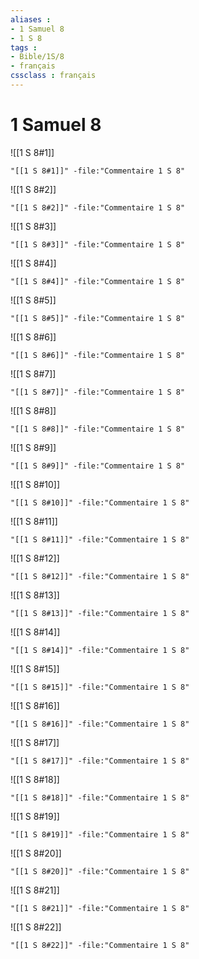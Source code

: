 ```yaml
---
aliases : 
- 1 Samuel 8
- 1 S 8
tags : 
- Bible/1S/8
- français
cssclass : français
---
```


# 1 Samuel 8

![[1 S 8#1]]

```query
"[[1 S 8#1]]" -file:"Commentaire 1 S 8"
```

![[1 S 8#2]]

```query
"[[1 S 8#2]]" -file:"Commentaire 1 S 8"
```

![[1 S 8#3]]

```query
"[[1 S 8#3]]" -file:"Commentaire 1 S 8"
```

![[1 S 8#4]]

```query
"[[1 S 8#4]]" -file:"Commentaire 1 S 8"
```

![[1 S 8#5]]

```query
"[[1 S 8#5]]" -file:"Commentaire 1 S 8"
```

![[1 S 8#6]]

```query
"[[1 S 8#6]]" -file:"Commentaire 1 S 8"
```

![[1 S 8#7]]

```query
"[[1 S 8#7]]" -file:"Commentaire 1 S 8"
```

![[1 S 8#8]]

```query
"[[1 S 8#8]]" -file:"Commentaire 1 S 8"
```

![[1 S 8#9]]

```query
"[[1 S 8#9]]" -file:"Commentaire 1 S 8"
```

![[1 S 8#10]]

```query
"[[1 S 8#10]]" -file:"Commentaire 1 S 8"
```

![[1 S 8#11]]

```query
"[[1 S 8#11]]" -file:"Commentaire 1 S 8"
```

![[1 S 8#12]]

```query
"[[1 S 8#12]]" -file:"Commentaire 1 S 8"
```

![[1 S 8#13]]

```query
"[[1 S 8#13]]" -file:"Commentaire 1 S 8"
```

![[1 S 8#14]]

```query
"[[1 S 8#14]]" -file:"Commentaire 1 S 8"
```

![[1 S 8#15]]

```query
"[[1 S 8#15]]" -file:"Commentaire 1 S 8"
```

![[1 S 8#16]]

```query
"[[1 S 8#16]]" -file:"Commentaire 1 S 8"
```

![[1 S 8#17]]

```query
"[[1 S 8#17]]" -file:"Commentaire 1 S 8"
```

![[1 S 8#18]]

```query
"[[1 S 8#18]]" -file:"Commentaire 1 S 8"
```

![[1 S 8#19]]

```query
"[[1 S 8#19]]" -file:"Commentaire 1 S 8"
```

![[1 S 8#20]]

```query
"[[1 S 8#20]]" -file:"Commentaire 1 S 8"
```

![[1 S 8#21]]

```query
"[[1 S 8#21]]" -file:"Commentaire 1 S 8"
```

![[1 S 8#22]]

```query
"[[1 S 8#22]]" -file:"Commentaire 1 S 8"
```

